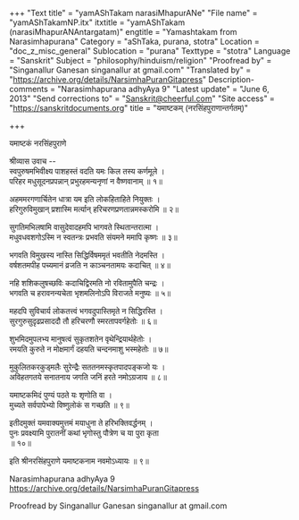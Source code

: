 +++
"Text title" = "yamAShTakam narasiMhapurANe"
"File name" = "yamAShTakamNP.itx"
itxtitle = "yamAShTakam (narasiMhapurANAntargatam)"
engtitle = "Yamashtakam from Narasimhapurana"
Category = "aShTaka, purana, stotra"
Location = "doc_z_misc_general"
Sublocation = "purana"
Texttype = "stotra"
Language = "Sanskrit"
Subject = "philosophy/hinduism/religion"
"Proofread by" = "Singanallur Ganesan singanallur at gmail.com"
"Translated by" = "https://archive.org/details/NarsimhaPuranGitapress"
Description-comments = "Narasimhapurana adhyAya 9"
"Latest update" = "June 6, 2013"
"Send corrections to" = "Sanskrit@cheerful.com"
"Site access" = "https://sanskritdocuments.org"
title = "यमाष्टकम् (नरसिंहपुराणान्तर्गतम्)"

+++
  
 यमाष्टकं नरसिंहपुराणे   
  
श्रीव्यास उवाच --  
स्वपुरुषमभिवीक्ष्य पाशहस्तं वदति यमः किल तस्य कर्णमूले ।  
परिहर मधुसूदनप्रपन्नान् प्रभुरहमन्यनृणां न वैष्णवानाम् ॥ १॥  
  
अहममरगणार्चितेन धात्रा यम इति लोकहिताहिते नियुक्तः ।  
हरिगुरुविमुखान् प्रशास्मि मर्त्यान् हरिचरणप्रणतान्नमस्करोमि ॥ २॥  
  
सुगतिमभिलषामि वासुदेवादहमपि भागवते स्थितान्तरात्मा ।  
मधुवधवशगोऽस्मि न स्वतन्त्रः प्रभवति संयमने ममापि कृष्णः ॥ ३॥  
  
भगवति विमुखस्य नास्ति सिद्धिर्विषममृतं भवतीति नेदमस्ति ।  
वर्षशतमपीह पच्यमानं व्रजति न काञ्चनतामयः कदाचित् ॥ ४॥  
  
नहि शशिकलुषच्छविः कदाचिद्विरमति नो रवितामुपैति चन्द्रः ।  
भगवति च हरावनन्यचेता भृशमलिनोऽपि विराजते मनुष्यः ॥ ५॥  
  
महदपि सुविचार्य लोकतत्त्वं भगवदुपास्तिमृते न सिद्धिरस्ति ।  
सुरगुरुसुदृढप्रसाददौ तौ हरिचरणौ स्मरतापवर्गहेतोः ॥ ६॥  
  
शुभमिदमुपलभ्य मानुषत्वं सुकृतशतेन वृथेन्द्रियार्थहेतोः ।  
रमयति कुरुते न मोक्षमार्गं दहयति चन्दनमाशु भस्महेतोः ॥ ७॥  
  
मुकुलितकरकुड्मलैः सुरेन्द्रैः सततनमस्कृतपादपङ्कजो यः ।  
अविहतगतये सनातनाय जगति जनिं हरते नमोऽग्रजाय ॥ ८॥  
  
यमाष्टकमिदं पुण्यं पठते यः श‍ृणोति वा ।  
मुच्यते सर्वपापेभ्यो विष्णुलोकं स गच्छति ॥ ९॥  
  
इतीदमुक्तं यमवाक्यमुत्तमं मयाधुना ते हरिभक्तिवर्द्धनम् ।  
पुनः प्रवक्ष्यामि पुरातनीं कथां भृगोस्तु पौत्रेण च या पुरा कृता  
॥ १०॥  
  
इति श्रीनरसिंहपुराणे यमाष्टकनाम नवमोऽध्यायः ॥ ९॥  
  
  
Narasimhapurana adhyAya 9  
https://archive.org/details/NarsimhaPuranGitapress  
  
Proofread by Singanallur Ganesan singanallur at gmail.com  
  
